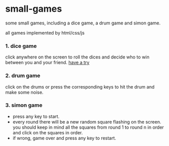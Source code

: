 # small-games
some small games, including a dice game, a drum game and simon game. 

all games implemented by html/css/js
### 1. dice game
click anywhere on the screen to roll the dices and decide who to win between you and your friend.
[have a try](https://txwyy123.github.io/small-games/dice-game/dicee.html)

### 2. drum game
click on the drums or press the corresponding keys to hit the drum and make some noise.

### 3. simon game
* press any key to start.
* every round there will be a new random square flashing on the screen. you should keep in mind all the squares from round 1 to round n in order and click on the squares in order.
* if wrong, game over and press any key to restart.
